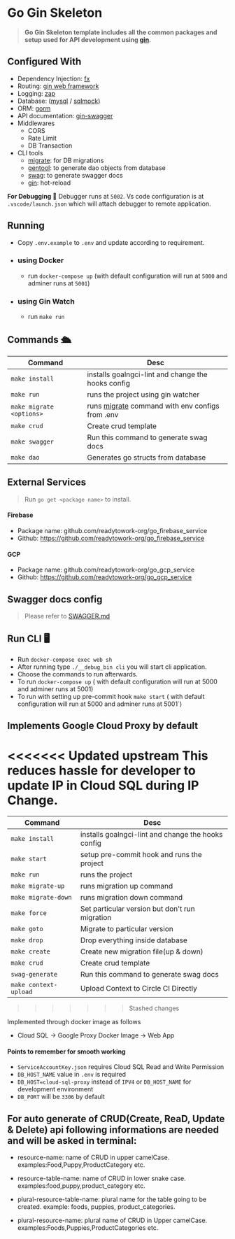 # Go Gin Skeleton

> **Go Gin Skeleton template includes all the common packages and setup used for API development
using [gin](https://gin-gonic.com).**

## Configured With

- Dependency Injection: [fx](https://github.com/uber-go/fx)
- Routing: [gin web framework](https://gin-gonic.com)
- Logging: [zap](https://github.com/uber-go/zap)
- Database: ([mysql](https://gorm.io/driver/mysql) / [sqlmock](https://github.com/DATA-DOG/go-sqlmock))
- ORM: [gorm](https://gorm.io/docs)
- API documentation: [gin-swagger](https://github.com/swaggo/gin-swagger)
- Middlewares
  - CORS
  - Rate Limit
  - DB Transaction
- CLI tools
  - [migrate](https://github.com/golang-migrate/migrate): for DB migrations
  - [gentool](https://gorm.io/gen/): to generate dao objects from database
  - [swag](https://github.com/swaggo/swag): to generate swagger docs
  - [gin](https://github.com/codegangsta/gin): hot-reload

**For Debugging 🐞** Debugger runs at `5002`. Vs code configuration is at `.vscode/launch.json` which will attach
debugger to remote application.

## Running

- Copy `.env.example` to `.env` and update according to requirement.
- ### using Docker
  - run `docker-compose up` (with default configuration will run at `5000` and adminer runs at `5001`)
- ### using Gin Watch
  - run `make run`

## Commands 🛳

| Command                  | Desc                                                                                         |
|--------------------------|----------------------------------------------------------------------------------------------|
| `make install`           | installs goalngci-lint and change the hooks config                                           |
| `make run`               | runs the project using gin watcher                                                           |
| `make migrate <options>` | runs [migrate](https://github.com/golang-migrate/migrate) command with env configs from .env |
| `make crud`              | Create crud template                                                                         |
| `make swagger`           | Run this command to generate swag docs                                                       |
| `make dao`               | Generates go structs from database                                                           |

[//]: # (TODO :: Need a proper name ⬇️)

## External Services

> Run `go get <package name>` to install.

#### Firebase

- Package name: github.com/readytowork-org/go_firebase_service
- Github: https://github.com/readytowork-org/go_firebase_service

#### GCP

- Package name: github.com/readytowork-org/go_gcp_service
- Github: https://github.com/readytowork-org/go_gcp_service

## Swagger docs config

> Please refer to [SWAGGER.md](https://github.com/readytowork-org/go-gin-skeleton/blob/develop/SWAGGER.md)

## Run CLI 🖥

- Run `docker-compose exec web sh`
- After running type `./__debug_bin cli` you will start cli application.
- Choose the commands to run afterwards.
- To run `docker-compose up` ( with default configuration will run at 5000 and adminer runs at 5001)
- To run with setting up pre-commit hook `make start` ( with default configuration will run at 5000 and adminer runs at
  5001`)

## Implements Google Cloud Proxy by default

<<<<<<< Updated upstream
This reduces hassle for developer to update IP in Cloud SQL during IP Change.
=======
| Command               | Desc                                               |
| --------------------- | -------------------------------------------------- |
| `make install`        | installs goalngci-lint and change the hooks config |
| `make start`          | setup pre-commit hook and runs the project         |
| `make run`            | runs the project                                   |
| `make migrate-up`     | runs migration up command                          |
| `make migrate-down`   | runs migration down command                        |
| `make force`          | Set particular version but don't run migration     |
| `make goto`           | Migrate to particular version                      |
| `make drop`           | Drop everything inside database                    |
| `make create`         | Create new migration file(up & down)               |
| `make crud`           | Create crud template                               |
| `swag-generate`       | Run this command to generate swag docs             |
| `make context-upload` | Upload Context to Circle CI Directly               |
>>>>>>> Stashed changes

Implemented through docker image as follows

- Cloud SQL -> Google Proxy Docker Image -> Web App

#### Points to remember for smooth working

- `ServiceAccountKey.json` requires Cloud SQL Read and Write Permission
- `DB_HOST_NAME` value in `.env` is required
- `DB_HOST=cloud-sql-proxy` instead of `IPV4` or `DB_HOST_NAME` for development environment
- `DB_PORT` will be `3306` by default

## For auto generate of CRUD(Create, ReaD, Update & Delete) api following informations are needed and will be asked in terminal:

- resource-name: name of CRUD in upper camelCase. examples:Food,Puppy,ProductCategory etc.

- resource-table-name: name of CRUD in lower snake case. examples:food,puppy,product_category etc.

- plural-resource-table-name: plural name for the table going to be created. example: foods, puppies,
  product_categories.

- plural-resource-name: plural name of CRUD in Upper camelCase. examples:Foods,Puppies,ProductCategories etc.
